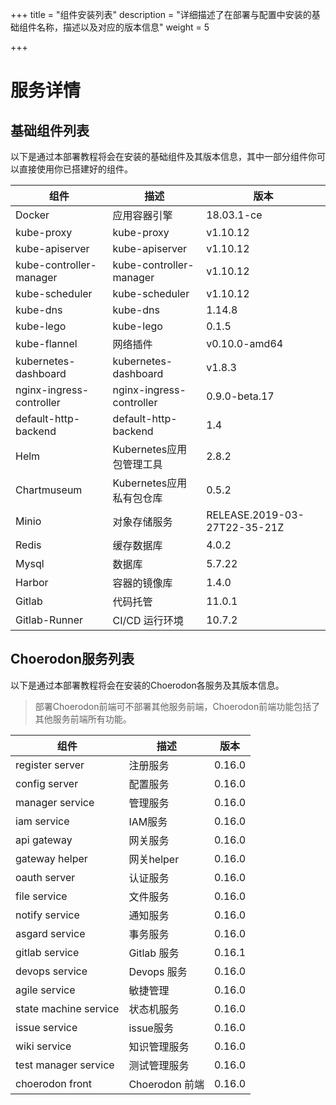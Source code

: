 +++
title = "组件安装列表"
description = "详细描述了在部署与配置中安装的基础组件名称，描述以及对应的版本信息"
weight = 5

+++

# 服务详情

## 基础组件列表

以下是通过本部署教程将会在安装的基础组件及其版本信息，其中一部分组件你可以直接使用你已搭建好的组件。

组件|描述| 版本
---|---|---
Docker|应用容器引擎|18.03.1-ce
kube-proxy|kube-proxy|v1.10.12
kube-apiserver|kube-apiserver|v1.10.12
kube-controller-manager|kube-controller-manager|v1.10.12
kube-scheduler|kube-scheduler|v1.10.12
kube-dns|kube-dns|1.14.8
kube-lego|kube-lego|0.1.5
kube-flannel|网络插件|v0.10.0-amd64
kubernetes-dashboard|kubernetes-dashboard|v1.8.3
nginx-ingress-controller|nginx-ingress-controller|0.9.0-beta.17
default-http-backend|default-http-backend|1.4
Helm|Kubernetes应用包管理工具|2.8.2
Chartmuseum|Kubernetes应用私有包仓库|0.5.2
Minio|对象存储服务|RELEASE.2019-03-27T22-35-21Z
Redis|缓存数据库|4.0.2
Mysql|数据库|5.7.22
Harbor|容器的镜像库|1.4.0
Gitlab|代码托管|11.0.1
Gitlab-Runner|CI/CD 运行环境|10.7.2

## Choerodon服务列表

以下是通过本部署教程将会在安装的Choerodon各服务及其版本信息。

<blockquote class="note"> 
部署Choerodon前端可不部署其他服务前端，Choerodon前端功能包括了其他服务前端所有功能。
</blockquote>

组件|描述| 版本
---|---|---
register server|注册服务|0.16.0
config server|配置服务|0.16.0
manager service|管理服务|0.16.0
iam service|IAM服务|0.16.0
api gateway|网关服务|0.16.0
gateway helper|网关helper|0.16.0
oauth server|认证服务|0.16.0
file service|文件服务|0.16.0
notify service|通知服务|0.16.0
asgard service|事务服务|0.16.0
gitlab service|Gitlab 服务|0.16.1
devops service|Devops 服务|0.16.0
agile service|敏捷管理|0.16.0
state machine service|状态机服务|0.16.0
issue service|issue服务|0.16.0
wiki service|知识管理服务|0.16.0
test manager service|测试管理服务|0.16.0
choerodon front|Choerodon 前端|0.16.0

